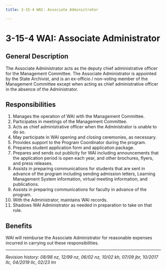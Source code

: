 ```yaml
---
title: 3-15-4 WAI: Associate Administrator

---
```


# 3-15-4 WAI: Associate Administrator

## General Description

The Associate Administrator acts as the deputy chief administrative officer for the Management Committee. The Associate Administrator is appointed by the State Archivist, and is an ex-officio / non-voting member of the Management Committee except when acting as chief administrative officer in the absence of the Administrator.

## Responsibilities

1. Manages the operation of WAI with the Management Committee.
2. Participates in meetings of the Management Committee.
3. Acts as chief administrative officer when the Administrator is unable to do so.
4. May participate in WAI opening and closing ceremonies, as necessary.
5. Provides support to the Program Coordinator during the program.
6. Prepares student application form and application package.
7. Prepares and sends out publicity for WAI including announcements that the application period is open each year, and other brochures, flyers, and press releases.
8. Assists in preparing communications for students that are sent in advance of the program including sending admission letters, Learning Management System information, virtual meeting information, and publications.
9. Assists in preparing communications for faculty in advance of the program.
10. With the Administrator, maintains WAI records.
11. Shadows WAI Administrator as needed in preparation to take on that role.

## Benefits

WAI will reimburse the Associate Administrator for reasonable expenses incurred in carrying out these responsibilities.


***

_Revision history: 08/98 nz, 12/99 nz, 06/02 nz, 10/02 kh, 07/09 jbr, 10/2017 llc, 04/2019 llc, 02/23 lm_
